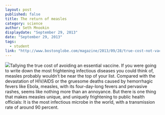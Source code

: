 ```yaml
---
layout: post
published: false
title: The return of measles
category: science
author: Seth Mnookin
displaydate: "September 29, 2013"
date: "September 29, 2013"
tags: 
  - student
link: "http://www.bostonglobe.com/magazine/2013/09/28/true-cost-not-vaccinating-the-return-measles/4PBenymtmf0CE9WOT1FUWI/story.html"
---
```


![](http://c.o0bg.com/rf/image_371w/Boston/2011-2020/2013/09/20/BostonGlobe.com/Magazine/Images/178236763.jpg)Tallying the true cost of avoiding an essential vaccine. If you were going to write down the most frightening infectious diseases you could think of, measles probably wouldn’t be near the top of your list. Compared with the devastation of HIV/AIDS or the gruesome deaths caused by hemorrhagic fevers like Ebola, measles, with its four-day-long fevers and pervasive rashes, seems like nothing more than an annoyance. But there is one thing that makes measles unique, and uniquely frightening to public health officials: It is the most infectious microbe in the world, with a transmission rate of around 90 percent.